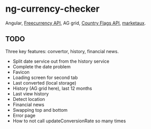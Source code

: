 # ng-currency-checker

Angular, [Freecurrency API](https://freecurrencyapi.com/), AG grid,
[Country Flags API](https://flagsapi.com/),
[marketaux](https://www.marketaux.com/).

## TODO

Three key features: convertor, history, financial news.

- Split date service out from the history service
- Complete the date problem
- Favicon
- Loading screen for second tab
- Last converted (local storage)
- History (AG grid here), last 12 months
- Last view history
- Detect location
- Financial news
- Swapping top and bottom
- Error page
- How to not call updateConversionRate so many times
